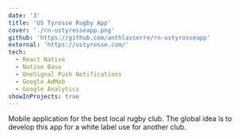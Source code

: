 ```yaml
---
date: '3'
title: 'US Tyrosse Rugby App'
cover: './rn-ustyrosseapp.png'
github: 'https://github.com/anthlasserre/rn-ustyrosseapp'
external: 'https://ustyrosse.com/'
tech:
  - React Native
  - Native Base
  - OneSignal Push Notifications
  - Google AdMob
  - Google Analytics
showInProjects: true
---
```


Mobile application for the best local rugby club. The global idea is to develop this app for a white label use for another club.
